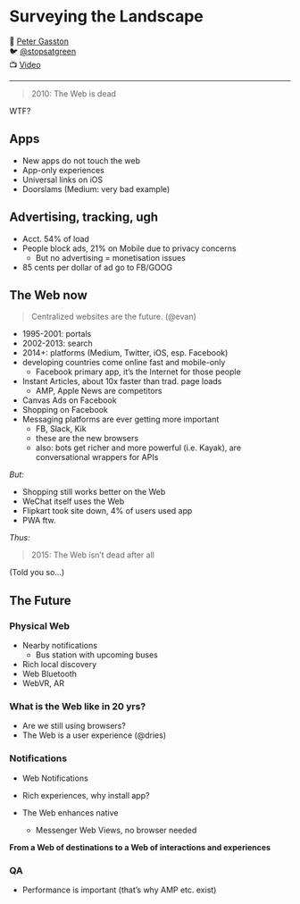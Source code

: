 # Surveying the Landscape

:bust_in_silhouette: [Peter Gasston](https://about.me/petergasston)  
:bird:               [@stopsatgreen](https://twitter.com/stopsatgreen)  
:tv:                 [Video](https://vimeo.com/194961226)

---

> 2010: The Web is dead

WTF?

## Apps

- New apps do not touch the web
- App-only experiences
- Universal links on iOS
- Doorslams (Medium: very bad example)

## Advertising, tracking, ugh

- Acct. 54% of load
- People block ads, 21% on Mobile due to privacy concerns
  - But no advertising = monetisation issues
- 85 cents per dollar of ad go to FB/GOOG

## The Web now

> Centralized websites are the future. (@evan)

- 1995-2001: portals
- 2002-2013: search
- 2014+: platforms (Medium, Twitter, iOS, esp. Facebook)
- developing countries come online fast and mobile-only
  - Facebook primary app, it’s the Internet for those people
- Instant Articles, about 10x faster than trad. page loads
  - AMP, Apple News are competitors
- Canvas Ads on Facebook
- Shopping on Facebook
- Messaging platforms are ever getting more important
  - FB, Slack, Kik
  - these are the new browsers
  - also: bots get richer and more powerful (i.e. Kayak), are conversational wrappers for APIs

*But:*

- Shopping still works better on the Web
- WeChat itself uses the Web
- Flipkart took site down, 4% of users used app
- PWA ftw.

*Thus:*

> 2015: The Web isn’t dead after all

(Told you so…)

## The Future

### Physical Web

- Nearby notifications
  - Bus station with upcoming buses
- Rich local discovery
- Web Bluetooth
- WebVR, AR

### What is the Web like in 20 yrs?

- Are we still using browsers?
- The Web is a user experience (@dries)

### Notifications

- Web Notifications
- Rich experiences, why install app?

- The Web enhances native
  - Messenger Web Views, no browser needed

**From a Web of destinations to a Web of interactions and experiences**

### QA

* Performance is important (that’s why AMP etc. exist)

